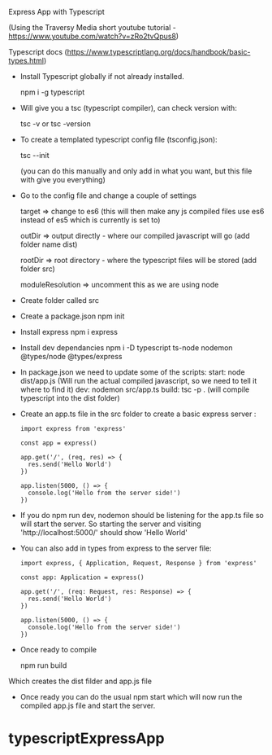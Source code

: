 Express App with Typescript

(Using the Traversy Media short youtube tutorial - https://www.youtube.com/watch?v=zRo2tvQpus8)

Typescript docs (https://www.typescriptlang.org/docs/handbook/basic-types.html)

* Install Typescript globally if not already installed.

  npm i -g typescript

* Will give you a tsc (typescript compiler), can check version with:

  tsc -v
  or
  tsc -version

* To create a templated typescript config file (tsconfig.json):

  tsc --init

  (you can do this manually and only add in what you want, but this file with give you everything)

* Go to the config file and change a couple of settings

  target => change to es6 (this will then make any js compiled files use es6 instead of es5 which is currently is set to)

  outDir => output directly - where our compiled javascript will go (add folder name dist)

  rootDir => root directory - where the typescript files will be stored (add folder src)

  moduleResolution => uncomment this as we are using node

* Create folder called src

* Create a package.json
  npm init

* Install express
  npm i express

* Install dev dependancies
  npm i -D typescript ts-node nodemon @types/node @types/express

* In package.json we need to update some of the scripts:
  start: node dist/app.js
  (Will run the actual compiled javascript, so we need to tell it where to find it)
  dev: nodemon src/app.ts
  build: tsc -p .
  (will compile typescript into the dist folder)

* Create an app.ts file in the src folder to create a basic express server :

      import express from 'express'

      const app = express()

      app.get('/', (req, res) => {
        res.send('Hello World')
      })

      app.listen(5000, () => {
        console.log('Hello from the server side!')
      })

* If you do npm run dev, nodemon should be listening for the app.ts file so will start the server. So starting the server and visiting 'http://localhost:5000/' should show 'Hello World'

* You can also add in types from express to the server file:

      import express, { Application, Request, Response } from 'express'

      const app: Application = express()

      app.get('/', (req: Request, res: Response) => {
        res.send('Hello World')
      })

      app.listen(5000, () => {
        console.log('Hello from the server side!')
      })

* Once ready to compile

  npm run build

Which creates the dist filder and app.js file

* Once ready you can do the usual npm start which will now run the compiled app.js file and start the server.
# typescriptExpressApp
